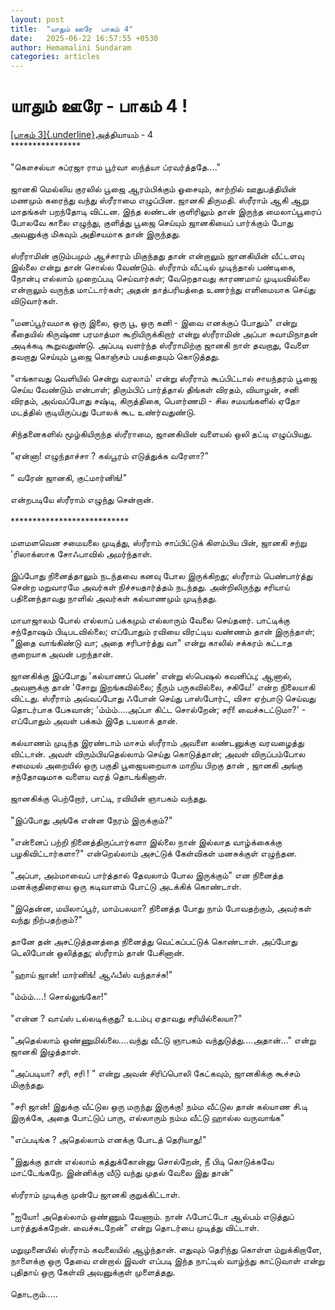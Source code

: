 ```yaml
---
layout: post
title:  "யாதும் ஊரே  பாகம் 4"
date:   2025-06-22 16:57:55 +0530
author: Hemamalini Sundaram
categories: articles
---
```


#  யாதும் ஊரே - பாகம் 4 ! 

[[பாகம்
3]{.underline}](https://tamil.momspresso.com/parenting/aa71bb9e323d44a5b589be0617593389/article/yaatum-uuree-paakm-3-zqgnvt5wr0hw?utm_source=AD_Whatsapp_Share&utm_medium=Share_Android)அத்தியாயம் -
4\
\*\*\*\*\*\*\*\*\*\*\*\*\*\*\*\*\
\
\"கௌசல்யா சுப்ரஜா ராம பூர்வா ஸந்த்யா ப்ரவர்த்ததே\....\"\
\
ஜானகி மெல்லிய குரலில் பூஜை ஆரம்பிக்கும் ஓசையும், காற்றில் ஊதுபத்தியின் மணமும்
கரைந்து வந்து ஸ்ரீராமை எழுப்பின. ஜானகி திருமதி. ஸ்ரீராம் ஆகி ஆறு மாதங்கள் பறந்தோடி
விட்டன. இந்த லண்டன் குளிரிலும் தான் இருந்த மைலாப்பூரைப் போலவே காலை எழுந்து,
குளித்து பூஜை செய்யும் ஜானகியைப் பார்க்கும் போது அவனுக்கு மிகவும் அதிசயமாக தான்
இருந்தது.\
\
ஸ்ரீராமின் குடும்பமும் ஆச்சாரம் மிகுந்தது தான் என்றாலும் ஜானகியின் வீட்டளவு இல்லை என்று
தான் சொல்ல வேண்டும். ஸ்ரீராம் வீட்டில் முடிந்தால் பண்டிகை, நோன்பு எல்லாம் முறைப்படி
செய்வார்கள்; வேறெதாவது காரணமாய் முடியவில்லை என்றாலும் வருந்த மாட்டார்கள்; அதன்
தாத்பரியத்தை உணர்ந்து எளிமையாக செய்து விடுவார்கள்.\
\
\"மனப்பூர்வமாக ஒரு இலை, ஒரு பூ, ஒரு கனி - இவை எனக்குப் போதும்\" என்று கீதையில்
கிருஷ்ண பரமாத்மா கூறியிருக்கிறார் என்று ஸ்ரீராமின் அப்பா சுவாமிநாதன் அடிக்கடி
கூறுவதுண்டு. அப்படி வளர்ந்த ஸ்ரீராமிற்கு ஜானகி நாள் தவறாது, வேளை தவறாது செய்யும்
பூஜை கொஞ்சம் பயத்தையும் கொடுத்தது.\
\
\"எங்காவது வெளியில் சென்று வரலாம்\' என்று ஸ்ரீராம் கூப்பிட்டால் சாயந்தரம் பூஜை செய்ய
வேண்டும் என்பாள்; திரும்பிப் பார்த்தால் திங்கள் விரதம், வியாழன், சனி விரதம், அவ்வப்போது
சஷ்டி, கிருத்திகை, பௌர்ணமி - சில சமயங்களில் ஏதோ மடத்தில் குடியிருப்பது போலக்
கூட உண்ர்வதுண்டு.\
\
சிந்தனைகளில் மூழ்கியிருந்த ஸ்ரீராமை, ஜானகியின் வளையல் ஒலி தட்டி எழுப்பியது.\
\
\"ஏன்னா! எழுந்தாச்சா ? கல்பூரம் எடுத்துக்க வரேளா?\"\
\
\" வரேன் ஜானகி, குட்மார்னிங்!\"\
\
என்றபடியே ஸ்ரீராம் எழுந்து சென்றான்.\
\
\*\*\*\*\*\*\*\*\*\*\*\*\*\*\*\*\*\*\*\*\*\*\*\*\*\*\*\
\
மளமளவென சமையலை முடித்து, ஸ்ரீராம் சாப்பிட்டுக் கிளம்பிய பின், ஜானகி சற்று
\'ரிலாக்ஸாக சோஃபாவில் அமர்ந்தாள்.\
\
இப்போது நினைத்தாலும் நடந்தவை கனவு போல இருக்கிறது; ஸ்ரீராம் பெண்பார்த்து சென்ற
மறுவாரமே அவர்கள் நிச்சயதார்த்தம் நடந்தது. அன்றிலிருந்து சரியாய் பதினைந்தாவது நாளில்
அவர்கள் கல்யாணமும் முடிந்தது.\
\
மாயாஜாலம் போல் எல்லாப் பக்கமும் எல்லாரும் வேலை செய்தனர். பாட்டிக்கு சந்தோஷம்
பிடிபடவில்லை; எப்போதும் ரவியை விரட்டிய வண்ணம் தான் இருந்தாள்; \"இதை வாங்கிண்டு வா;
அதை சரிபார்த்து வா\" என்று காலில் சக்கரம் கட்டாத குறையாக அவன் பறந்தான்.\
\
ஜானகிக்கு இப்போது \'கல்யாணப் பெண்\' என்று ஸ்பெஷல் கவனிப்பு; ஆனால், அவளுக்கு தான்
\'சோறு இறங்கவில்லை; நீரும் பருகவில்லை, சகியே!\' என்ற நிலையாகி விட்டது. ஸ்ரீராம்
அவ்வப்போது ஃபோன் செய்து பாஸ்போர்ட், விசா ஏற்பாடு செய்வது தொடர்பாக பேசுவான்;
\'ம்ம்ம்\....அப்பா கிட்ட சொல்றேன்; சரி! வைச்சுடட்டுமா?\' - எப்போதும் அவள் பக்கம் இதே
டயலாக் தான்.\
\
கல்யாணம் முடிந்த இரண்டாம் மாசம் ஸ்ரீராம் அவளை லண்டனுக்கு வரவழைத்து விட்டான். அவள்
விரும்பியதெல்லாம் செய்து கொடுத்தான்; அவள் விருப்பம்போல சமையல் அறையில் ஒரு பகுதி
பூஜையறையாக மாறிய பிறகு தான் , ஜானகி அங்கு சந்தோஷமாக வளைய வரத் தொடங்கினாள்.\
\
ஜானகிக்கு பெற்றோர், பாட்டி, ரவியின் ஞாபகம் வந்தது.\
\
\"இப்போது அங்கே என்ன நேரம் இருக்கும்?\"\
\
\"என்னைப் பற்றி நினைத்திருப்பார்களா இல்லை நான் இல்லாத வாழ்க்கைக்கு பழகிவிட்டார்களா?\"
என்றெல்லாம் அசட்டுக் கேள்விகள் மனசுக்குள் எழுந்தன.\
\
\"அப்பா, அம்மாவைப் பார்த்தால் தேவலாம் போல இருக்கும்\" என நினைத்த மனக்குதிரையை ஒரு
கடிவாளம் போட்டு அடக்கிக் கொண்டாள்.\
\
\"இதென்ன, மயிலாப்பூர், மாம்பலமா? நினைத்த போது நாம் போவதற்கும், அவர்கள் வந்து
நிற்பதற்கும்?\"\
\
தானே தன் அசட்டுத்தனத்தை நினைத்து வெட்கப்பட்டுக் கொண்டாள். அப்போது டெலிபோன்
ஒலித்தது; ஸ்ரீராம் தான் பேசினான்.\
\
\"ஹாய் ஜான்! மார்னிங்! ஆஃபீஸ் வந்தாச்சு!\"\
\
\"ம்ம்ம்\....! சொல்லுங்கோ!\"\
\
\"என்ன ? வாய்ஸ் டல்லடிக்குது? உடம்பு ஏதாவது சரியில்லையா?\"\
\
\"அதெல்லாம் ஒண்ணுமில்லை\....வந்து வீட்டு ஞாபகம் வந்துடுத்து\....அதான்\...\" என்று
ஜானகி இழுத்தாள்.\
\
\"அப்படியா? சரி, சரி ! \" என்று அவன் சிரிப்பொலி கேட்கவும், ஜானகிக்கு கூச்சம்
மிகுந்தது.\
\
\"சரி ஜான்! இதுக்கு வீட்டுல ஒரு மருந்து இருக்கு! நம்ம வீட்டுல தான் கல்யாண சி.டி
இருக்கே, அதை போட்டுப் பாரு, எல்லாரும் நம்ம வீட்டு ஹால்ல வருவாங்க\"\
\
\"எப்படிங்க ? அதெல்லாம் எனக்கு போடத் தெரியாது!\"\
\
\"இதுக்கு தான் எல்லாம் கத்துக்கோன்னு சொல்றேன், நீ பிடி கொடுக்கவே மாட்டேங்கறே.
இன்னிக்கு வீடு வந்து முதல் வேலை இது தான்\"\
\
ஸ்ரீராம் முடிக்கு முன்பே ஜானகி குறுக்கிட்டாள்.\
\
\"ஐயோ! அதெல்லாம் ஒண்ணும் வேணாம். நான் ஃபோட்டோ ஆல்பம் எடுத்துப் பார்த்துக்கறேன்.
வைச்சுடறேன்\" என்று தொடர்பை முடித்து விட்டாள்.\
\
மறுமுனையில் ஸ்ரீராம் கவலையில் ஆழ்ந்தான். எதுவும் தெரிந்து கொள்ள ம்றுக்கிறாளே,
நாளைக்கு ஒரு தேவை என்றால் இவள் எப்படி இந்த நாட்டில் வாழ்ந்து காட்டுவாள் என்று புதிதாய்
ஒரு கேள்வி அவனுக்குள் முளைத்தது.\
\
தொடரும்\.....
